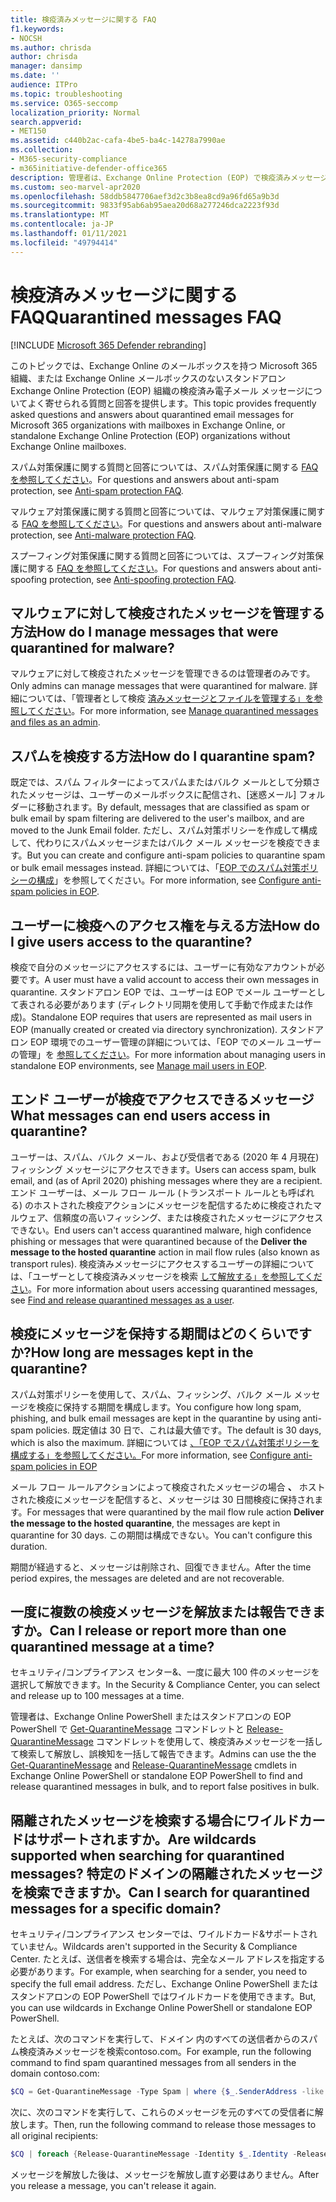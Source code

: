 ```yaml
---
title: 検疫済みメッセージに関する FAQ
f1.keywords:
- NOCSH
ms.author: chrisda
author: chrisda
manager: dansimp
ms.date: ''
audience: ITPro
ms.topic: troubleshooting
ms.service: O365-seccomp
localization_priority: Normal
search.appverid:
- MET150
ms.assetid: c440b2ac-cafa-4be5-ba4c-14278a7990ae
ms.collection:
- M365-security-compliance
- m365initiative-defender-office365
description: 管理者は、Exchange Online Protection (EOP) で検疫済みメッセージに関してよく寄せられる質問と回答を表示できます。
ms.custom: seo-marvel-apr2020
ms.openlocfilehash: 58ddb5847706aef3d2c3b8ea8cd9a96fd65a9b3d
ms.sourcegitcommit: 9833f95ab6ab95aea20d68a277246dca2223f93d
ms.translationtype: MT
ms.contentlocale: ja-JP
ms.lasthandoff: 01/11/2021
ms.locfileid: "49794414"
---
```

# <a name="quarantined-messages-faq"></a><span data-ttu-id="d4b11-103">検疫済みメッセージに関する FAQ</span><span class="sxs-lookup"><span data-stu-id="d4b11-103">Quarantined messages FAQ</span></span>

[!INCLUDE [Microsoft 365 Defender rebranding](../includes/microsoft-defender-for-office.md)]


<span data-ttu-id="d4b11-104">このトピックでは、Exchange Online のメールボックスを持つ Microsoft 365 組織、または Exchange Online メールボックスのないスタンドアロン Exchange Online Protection (EOP) 組織の検疫済み電子メール メッセージについてよく寄せられる質問と回答を提供します。</span><span class="sxs-lookup"><span data-stu-id="d4b11-104">This topic provides frequently asked questions and answers about quarantined email messages for Microsoft 365 organizations with mailboxes in Exchange Online, or standalone Exchange Online Protection (EOP) organizations without Exchange Online mailboxes.</span></span>

<span data-ttu-id="d4b11-105">スパム対策保護に関する質問と回答については、スパム対策保護に関する [FAQ を参照してください](anti-spam-protection-faq.md)。</span><span class="sxs-lookup"><span data-stu-id="d4b11-105">For questions and answers about anti-spam protection, see [Anti-spam protection FAQ](anti-spam-protection-faq.md).</span></span>

<span data-ttu-id="d4b11-106">マルウェア対策保護に関する質問と回答については、マルウェア対策保護に関する [FAQ を参照してください](anti-malware-protection-faq-eop.md)。</span><span class="sxs-lookup"><span data-stu-id="d4b11-106">For questions and answers about anti-malware protection, see [Anti-malware protection FAQ](anti-malware-protection-faq-eop.md).</span></span>

<span data-ttu-id="d4b11-107">スプーフィング対策保護に関する質問と回答については、スプーフィング対策保護に関する [FAQ を参照してください](anti-spoofing-protection-faq.md)。</span><span class="sxs-lookup"><span data-stu-id="d4b11-107">For questions and answers about anti-spoofing protection, see [Anti-spoofing protection FAQ](anti-spoofing-protection-faq.md).</span></span>

## <a name="how-do-i-manage-messages-that-were-quarantined-for-malware"></a><span data-ttu-id="d4b11-108">マルウェアに対して検疫されたメッセージを管理する方法</span><span class="sxs-lookup"><span data-stu-id="d4b11-108">How do I manage messages that were quarantined for malware?</span></span>

<span data-ttu-id="d4b11-109">マルウェアに対して検疫されたメッセージを管理できるのは管理者のみです。</span><span class="sxs-lookup"><span data-stu-id="d4b11-109">Only admins can manage messages that were quarantined for malware.</span></span> <span data-ttu-id="d4b11-110">詳細については、「管理者として検疫 [済みメッセージとファイルを管理する」を参照してください](manage-quarantined-messages-and-files.md)。</span><span class="sxs-lookup"><span data-stu-id="d4b11-110">For more information, see [Manage quarantined messages and files as an admin](manage-quarantined-messages-and-files.md).</span></span>

## <a name="how-do-i-quarantine-spam"></a><span data-ttu-id="d4b11-111">スパムを検疫する方法</span><span class="sxs-lookup"><span data-stu-id="d4b11-111">How do I quarantine spam?</span></span>

<span data-ttu-id="d4b11-112">既定では、スパム フィルターによってスパムまたはバルク メールとして分類されたメッセージは、ユーザーのメールボックスに配信され、[迷惑メール] フォルダーに移動されます。</span><span class="sxs-lookup"><span data-stu-id="d4b11-112">By default, messages that are classified as spam or bulk email by spam filtering are delivered to the user's mailbox, and are moved to the Junk Email folder.</span></span> <span data-ttu-id="d4b11-113">ただし、スパム対策ポリシーを作成して構成して、代わりにスパムメッセージまたはバルク メール メッセージを検疫できます。</span><span class="sxs-lookup"><span data-stu-id="d4b11-113">But you can create and configure anti-spam policies to quarantine spam or bulk email messages instead.</span></span> <span data-ttu-id="d4b11-114">詳細については、「[EOP でのスパム対策ポリシーの構成](configure-your-spam-filter-policies.md)」を参照してください。</span><span class="sxs-lookup"><span data-stu-id="d4b11-114">For more information, see [Configure anti-spam policies in EOP](configure-your-spam-filter-policies.md).</span></span>

## <a name="how-do-i-give-users-access-to-the-quarantine"></a><span data-ttu-id="d4b11-115">ユーザーに検疫へのアクセス権を与える方法</span><span class="sxs-lookup"><span data-stu-id="d4b11-115">How do I give users access to the quarantine?</span></span>

<span data-ttu-id="d4b11-116">検疫で自分のメッセージにアクセスするには、ユーザーに有効なアカウントが必要です。</span><span class="sxs-lookup"><span data-stu-id="d4b11-116">A user must have a valid account to access their own messages in quarantine.</span></span> <span data-ttu-id="d4b11-117">スタンドアロン EOP では、ユーザーは EOP でメール ユーザーとして表される必要があります (ディレクトリ同期を使用して手動で作成または作成)。</span><span class="sxs-lookup"><span data-stu-id="d4b11-117">Standalone EOP requires that users are represented as mail users in EOP (manually created or created via directory synchronization).</span></span> <span data-ttu-id="d4b11-118">スタンドアロン EOP 環境でのユーザー管理の詳細については、「EOP でのメール ユーザーの管理」を [参照してください](manage-mail-users-in-eop.md)。</span><span class="sxs-lookup"><span data-stu-id="d4b11-118">For more information about managing users in standalone EOP environments, see [Manage mail users in EOP](manage-mail-users-in-eop.md).</span></span>

## <a name="what-messages-can-end-users-access-in-quarantine"></a><span data-ttu-id="d4b11-119">エンド ユーザーが検疫でアクセスできるメッセージ</span><span class="sxs-lookup"><span data-stu-id="d4b11-119">What messages can end users access in quarantine?</span></span>

<span data-ttu-id="d4b11-120">ユーザーは、スパム、バルク メール、および受信者である (2020 年 4 月現在) フィッシング メッセージにアクセスできます。</span><span class="sxs-lookup"><span data-stu-id="d4b11-120">Users can access spam, bulk email, and (as of April 2020) phishing messages where they are a recipient.</span></span> <span data-ttu-id="d4b11-121">エンド ユーザーは、メール フロー ルール (トランスポート ルールとも呼ばれる) のホストされた検疫アクションにメッセージを配信するために検疫されたマルウェア、信頼度の高いフィッシング、または検疫されたメッセージにアクセスできない。</span><span class="sxs-lookup"><span data-stu-id="d4b11-121">End users can't access quarantined malware, high confidence phishing or messages that were quarantined because of the **Deliver the message to the hosted quarantine** action in mail flow rules (also known as transport rules).</span></span> <span data-ttu-id="d4b11-122">検疫済みメッセージにアクセスするユーザーの詳細については、「ユーザーとして検疫済みメッセージを検索 [して解放する」を参照してください](find-and-release-quarantined-messages-as-a-user.md)。</span><span class="sxs-lookup"><span data-stu-id="d4b11-122">For more information about users accessing quarantined messages, see [Find and release quarantined messages as a user](find-and-release-quarantined-messages-as-a-user.md).</span></span>

## <a name="how-long-are-messages-kept-in-the-quarantine"></a><span data-ttu-id="d4b11-123">検疫にメッセージを保持する期間はどのくらいですか?</span><span class="sxs-lookup"><span data-stu-id="d4b11-123">How long are messages kept in the quarantine?</span></span>

<span data-ttu-id="d4b11-124">スパム対策ポリシーを使用して、スパム、フィッシング、バルク メール メッセージを検疫に保持する期間を構成します。</span><span class="sxs-lookup"><span data-stu-id="d4b11-124">You configure how long spam, phishing, and bulk email messages are kept in the quarantine by using anti-spam policies.</span></span> <span data-ttu-id="d4b11-125">既定値は 30 日で、これは最大値です。</span><span class="sxs-lookup"><span data-stu-id="d4b11-125">The default is 30 days, which is also the maximum.</span></span> <span data-ttu-id="d4b11-126">詳細については [、「EOP でスパム対策ポリシーを構成する」を参照してください。](configure-your-spam-filter-policies.md)</span><span class="sxs-lookup"><span data-stu-id="d4b11-126">For more information, see [Configure anti-spam policies in EOP](configure-your-spam-filter-policies.md)</span></span>

<span data-ttu-id="d4b11-127">メール フロー ルールアクションによって検疫されたメッセージの場合 **、** ホストされた検疫にメッセージを配信すると、メッセージは 30 日間検疫に保持されます。</span><span class="sxs-lookup"><span data-stu-id="d4b11-127">For messages that were quarantined by the mail flow rule action **Deliver the message to the hosted quarantine**, the messages are kept in quarantine for 30 days.</span></span> <span data-ttu-id="d4b11-128">この期間は構成できない。</span><span class="sxs-lookup"><span data-stu-id="d4b11-128">You can't configure this duration.</span></span>

<span data-ttu-id="d4b11-129">期間が経過すると、メッセージは削除され、回復できません。</span><span class="sxs-lookup"><span data-stu-id="d4b11-129">After the time period expires, the messages are deleted and are not recoverable.</span></span>

## <a name="can-i-release-or-report-more-than-one-quarantined-message-at-a-time"></a><span data-ttu-id="d4b11-130">一度に複数の検疫メッセージを解放または報告できますか。</span><span class="sxs-lookup"><span data-stu-id="d4b11-130">Can I release or report more than one quarantined message at a time?</span></span>

<span data-ttu-id="d4b11-131">セキュリティ/コンプライアンス センター&、一度に最大 100 件のメッセージを選択して解放できます。</span><span class="sxs-lookup"><span data-stu-id="d4b11-131">In the Security & Compliance Center, you can select and release up to 100 messages at a time.</span></span>

<span data-ttu-id="d4b11-132">管理者は、Exchange Online PowerShell またはスタンドアロンの EOP PowerShell で [Get-QuarantineMessage](https://docs.microsoft.com/powershell/module/exchange/get-quarantinemessage) コマンドレットと [Release-QuarantineMessage](https://docs.microsoft.com/powershell/module/exchange/release-quarantinemessage) コマンドレットを使用して、検疫済みメッセージを一括して検索して解放し、誤検知を一括して報告できます。</span><span class="sxs-lookup"><span data-stu-id="d4b11-132">Admins can use the the [Get-QuarantineMessage](https://docs.microsoft.com/powershell/module/exchange/get-quarantinemessage) and [Release-QuarantineMessage](https://docs.microsoft.com/powershell/module/exchange/release-quarantinemessage) cmdlets in Exchange Online PowerShell or standalone EOP PowerShell to find and release quarantined messages in bulk, and to report false positives in bulk.</span></span>

## <a name="are-wildcards-supported-when-searching-for-quarantined-messages-can-i-search-for-quarantined-messages-for-a-specific-domain"></a><span data-ttu-id="d4b11-133">隔離されたメッセージを検索する場合にワイルドカードはサポートされますか。</span><span class="sxs-lookup"><span data-stu-id="d4b11-133">Are wildcards supported when searching for quarantined messages?</span></span> <span data-ttu-id="d4b11-134">特定のドメインの隔離されたメッセージを検索できますか。</span><span class="sxs-lookup"><span data-stu-id="d4b11-134">Can I search for quarantined messages for a specific domain?</span></span>

<span data-ttu-id="d4b11-135">セキュリティ/コンプライアンス センターでは、ワイルドカード&サポートされていません。</span><span class="sxs-lookup"><span data-stu-id="d4b11-135">Wildcards aren't supported in the Security & Compliance Center.</span></span> <span data-ttu-id="d4b11-136">たとえば、送信者を検索する場合は、完全なメール アドレスを指定する必要があります。</span><span class="sxs-lookup"><span data-stu-id="d4b11-136">For example, when searching for a sender, you need to specify the full email address.</span></span> <span data-ttu-id="d4b11-137">ただし、Exchange Online PowerShell またはスタンドアロンの EOP PowerShell ではワイルドカードを使用できます。</span><span class="sxs-lookup"><span data-stu-id="d4b11-137">But, you can use wildcards in Exchange Online PowerShell or standalone EOP PowerShell.</span></span>

<span data-ttu-id="d4b11-138">たとえば、次のコマンドを実行して、ドメイン 内のすべての送信者からのスパム検疫済みメッセージを検索contoso.com。</span><span class="sxs-lookup"><span data-stu-id="d4b11-138">For example, run the following command to find spam quarantined messages from all senders in the domain contoso.com:</span></span>

```powershell
$CQ = Get-QuarantineMessage -Type Spam | where {$_.SenderAddress -like "*@contoso.com"}
```

<span data-ttu-id="d4b11-139">次に、次のコマンドを実行して、これらのメッセージを元のすべての受信者に解放します。</span><span class="sxs-lookup"><span data-stu-id="d4b11-139">Then, run the following command to release those messages to all original recipients:</span></span>

```powershell
$CQ | foreach {Release-QuarantineMessage -Identity $_.Identity -ReleaseToAll}
```

<span data-ttu-id="d4b11-140">メッセージを解放した後は、メッセージを解放し直す必要はありません。</span><span class="sxs-lookup"><span data-stu-id="d4b11-140">After you release a message, you can't release it again.</span></span>
